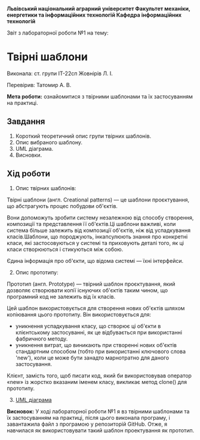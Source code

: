 ﻿**Львівський національний аграрний університет
Факультет механіки, енергетики та інформаційних технологій
Кафедра інформаційних технологій**

Звіт з лабораторної роботи №1
на тему: 

# Твірні шаблони
 
Виконала: ст. групи ІТ-22сп Жовнірів Л. І.

Перевірив: Татомир А. В.

**Мета роботи:** ознайомитися з твірними шаблонами та їх застосуванням на практиці.

## Завдання
1. Короткий теоретичний опис групи твірних шаблонів.
2. Опис вибраного шаблону.
3. UML діаграма.
4. Висновки.

## Хід роботи
1. Опис твірних шаблонів:

Твірні шаблони (англ. Creational patterns) — це шаблони проєктування, що абстрагують процес побудови об'єктів. 

 Вони допоможуть зробити систему незалежною від способу створення, композиції та представлення її об'єктів.Ці шаблони важливі, коли система більше залежить від композиції об'єктів, ніж від успадкування класів.Шаблони, що породжують, інкапсулюють знання про конкретні класи, які застосовуються у системі та приховують деталі того, як ці класи створюються і стикуються між собою.

Єдина інформація про об'єкти, що відома системі — їхні інтерфейси.


2. Опис прототипу:

Прототип (англ. Prototype) — твірний шаблон проєктування, який дозволяє створювати копії існуючих об'єктів таким чином, що програмний код не залежить від їх класів.

Цей шаблон використовується для створення нових об'єктів шляхом копіювання цього прототипу. Він використовується для:

 - уникнення успадкування класу, що створює ці об'єкти в клієнтському застосуванні, як це відбувається при використанні фабричного методу.
 - уникнення витрат, що виникають при створенні нових об'єктів стандартним способом (тобто при використанні ключового слова 'new'), коли це може бути занадто марнотратно для даного застосування.

Клієнт, замість того, щоб писати код, який би використовував оператор «new» із жорстко вказаним іменем класу, викликає метод clone() для прототипу.



3.  [UML діаграма](https://github.com/liliazh/oop-2022/blob/master/lilia-zhovniriv/uml_prototype.png)

**Висновок:** У ході лабораторної роботи №1 я вз твірними шаблонами та їх застосуванням на практиці, після цього виконала програму, і завантажила файл з програмою у репозиторій GitHub. Отже, я навчилася як використовувати такий шаблон проектування як прототип.
